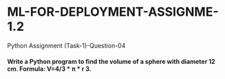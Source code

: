 # ML-FOR-DEPLOYMENT-ASSIGNME-1.2
Python Assignment (Task-1)-Question-04


#### Write a Python program to find the volume of a sphere with diameter 12 cm. Formula: V=4/3 * π * r 3.
